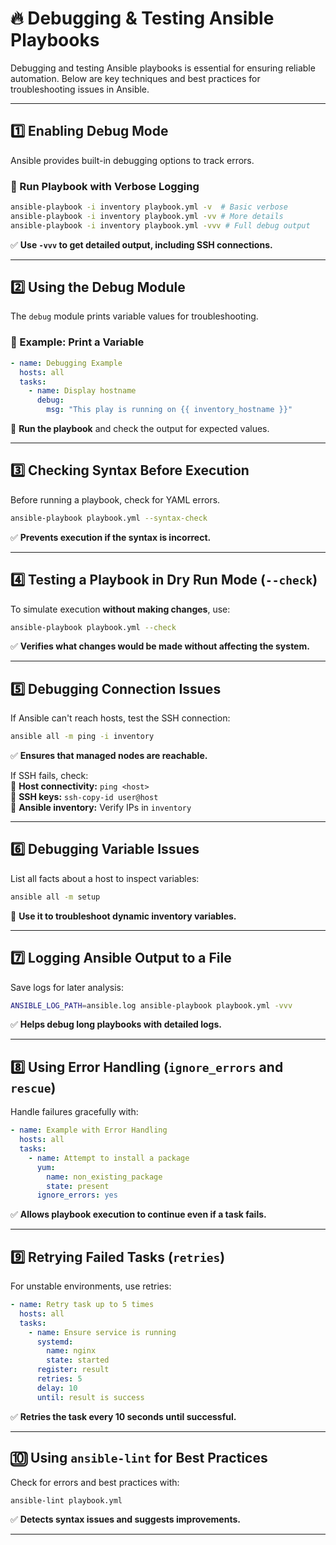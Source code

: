 # **🔥 Debugging & Testing Ansible Playbooks**  

Debugging and testing Ansible playbooks is essential for ensuring reliable automation. Below are key techniques and best practices for troubleshooting issues in Ansible.

---

## **1️⃣ Enabling Debug Mode**  
Ansible provides built-in debugging options to track errors.

### **🔹 Run Playbook with Verbose Logging**  
```bash
ansible-playbook -i inventory playbook.yml -v  # Basic verbose
ansible-playbook -i inventory playbook.yml -vv # More details
ansible-playbook -i inventory playbook.yml -vvv # Full debug output
```
✅ **Use `-vvv` to get detailed output, including SSH connections.**  

---

## **2️⃣ Using the Debug Module**  
The `debug` module prints variable values for troubleshooting.

### **🔹 Example: Print a Variable**  
```yaml
- name: Debugging Example
  hosts: all
  tasks:
    - name: Display hostname
      debug:
        msg: "This play is running on {{ inventory_hostname }}"
```
🔹 **Run the playbook** and check the output for expected values.  

---

## **3️⃣ Checking Syntax Before Execution**  
Before running a playbook, check for YAML errors.  

```bash
ansible-playbook playbook.yml --syntax-check
```
✅ **Prevents execution if the syntax is incorrect.**  

---

## **4️⃣ Testing a Playbook in Dry Run Mode (`--check`)**  
To simulate execution **without making changes**, use:  

```bash
ansible-playbook playbook.yml --check
```
✅ **Verifies what changes would be made without affecting the system.**  

---

## **5️⃣ Debugging Connection Issues**  
If Ansible can't reach hosts, test the SSH connection:  

```bash
ansible all -m ping -i inventory
```
✅ **Ensures that managed nodes are reachable.**  

If SSH fails, check:  
🔹 **Host connectivity:** `ping <host>`  
🔹 **SSH keys:** `ssh-copy-id user@host`  
🔹 **Ansible inventory:** Verify IPs in `inventory`  

---

## **6️⃣ Debugging Variable Issues**  
List all facts about a host to inspect variables:  

```bash
ansible all -m setup
```
🔹 **Use it to troubleshoot dynamic inventory variables.**  

---

## **7️⃣ Logging Ansible Output to a File**  
Save logs for later analysis:  

```bash
ANSIBLE_LOG_PATH=ansible.log ansible-playbook playbook.yml -vvv
```
✅ **Helps debug long playbooks with detailed logs.**  

---

## **8️⃣ Using Error Handling (`ignore_errors` and `rescue`)**  
Handle failures gracefully with:  

```yaml
- name: Example with Error Handling
  hosts: all
  tasks:
    - name: Attempt to install a package
      yum:
        name: non_existing_package
        state: present
      ignore_errors: yes
```
✅ **Allows playbook execution to continue even if a task fails.**  

---

## **9️⃣ Retrying Failed Tasks (`retries`)**  
For unstable environments, use retries:  

```yaml
- name: Retry task up to 5 times
  hosts: all
  tasks:
    - name: Ensure service is running
      systemd:
        name: nginx
        state: started
      register: result
      retries: 5
      delay: 10
      until: result is success
```
✅ **Retries the task every 10 seconds until successful.**  

---

## **🔟 Using `ansible-lint` for Best Practices**  
Check for errors and best practices with:  

```bash
ansible-lint playbook.yml
```
✅ **Detects syntax issues and suggests improvements.**  

---
